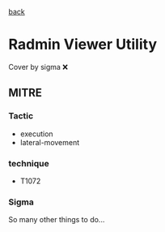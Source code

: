 [back](../index.md)
# Radmin Viewer Utility
Cover by sigma :x: 

## MITRE
### Tactic
  - execution
  - lateral-movement

### technique
  - T1072

### Sigma

 So many other things to do...